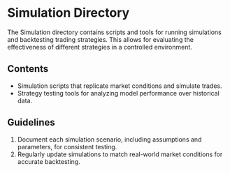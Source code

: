 # Simulation Directory

The Simulation directory contains scripts and tools for running simulations and backtesting trading strategies. This allows for evaluating the effectiveness of different strategies in a controlled environment.

## Contents
- Simulation scripts that replicate market conditions and simulate trades.
- Strategy testing tools for analyzing model performance over historical data.

## Guidelines
1. Document each simulation scenario, including assumptions and parameters, for consistent testing.
2. Regularly update simulations to match real-world market conditions for accurate backtesting.